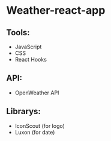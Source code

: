 # Weather-react-app

## Tools:

- JavaScript
- CSS
- React Hooks

## API:

- OpenWeather API

## Librarys:

- IconScout (for logo)
- Luxon (for date)
